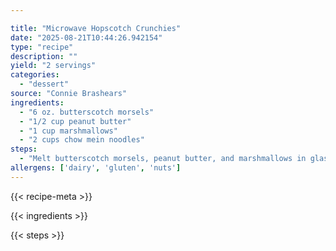 ```yaml
---

title: "Microwave Hopscotch Crunchies"
date: "2025-08-21T10:44:26.942154"
type: "recipe"
description: ""
yield: "2 servings"
categories:
  - "dessert"
source: "Connie Brashears"
ingredients:
  - "6 oz. butterscotch morsels"
  - "1/2 cup peanut butter"
  - "1 cup marshmallows"
  - "2 cups chow mein noodles"
steps:
  - "Melt butterscotch morsels, peanut butter, and marshmallows in glass bowl in microwave for 2 minutes. Stir in noodles and drop on waxed paper. Chill in refrigerator for 30 minutes. Makes 2 dozen."
allergens: ['dairy', 'gluten', 'nuts']
---
```


{{< recipe-meta >}}

{{< ingredients >}}

{{< steps >}}
